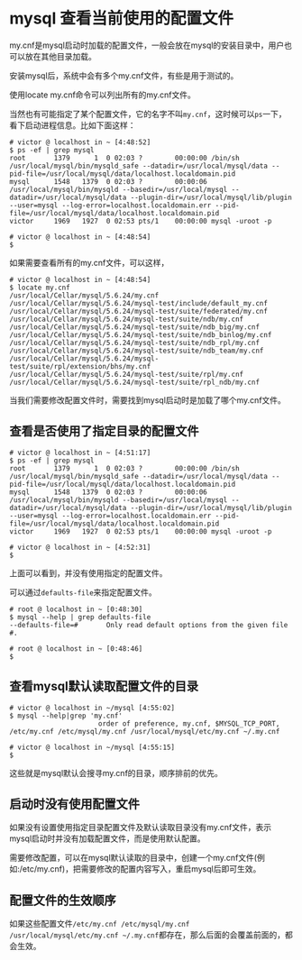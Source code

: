 # mysql 查看当前使用的配置文件 #
my.cnf是mysql启动时加载的配置文件，一般会放在mysql的安装目录中，用户也可以放在其他目录加载。

安装mysql后，系统中会有多个my.cnf文件，有些是用于测试的。

使用locate my.cnf命令可以列出所有的my.cnf文件。

当然也有可能指定了某个配置文件，它的名字不叫`my.cnf`，这时候可以`ps`一下，看下启动进程信息。比如下面这样：

```shell
# victor @ localhost in ~ [4:48:52] 
$ ps -ef | grep mysql
root       1379      1  0 02:03 ?        00:00:00 /bin/sh /usr/local/mysql/bin/mysqld_safe --datadir=/usr/local/mysql/data --pid-file=/usr/local/mysql/data/localhost.localdomain.pid
mysql      1548   1379  0 02:03 ?        00:00:06 /usr/local/mysql/bin/mysqld --basedir=/usr/local/mysql --datadir=/usr/local/mysql/data --plugin-dir=/usr/local/mysql/lib/plugin --user=mysql --log-error=localhost.localdomain.err --pid-file=/usr/local/mysql/data/localhost.localdomain.pid
victor     1969   1927  0 02:53 pts/1    00:00:00 mysql -uroot -p

# victor @ localhost in ~ [4:48:54] 
$ 
```

如果需要查看所有的my.cnf文件，可以这样，
```shell
# victor @ localhost in ~ [4:48:54] 
$ locate my.cnf
/usr/local/Cellar/mysql/5.6.24/my.cnf
/usr/local/Cellar/mysql/5.6.24/mysql-test/include/default_my.cnf
/usr/local/Cellar/mysql/5.6.24/mysql-test/suite/federated/my.cnf
/usr/local/Cellar/mysql/5.6.24/mysql-test/suite/ndb/my.cnf
/usr/local/Cellar/mysql/5.6.24/mysql-test/suite/ndb_big/my.cnf
/usr/local/Cellar/mysql/5.6.24/mysql-test/suite/ndb_binlog/my.cnf
/usr/local/Cellar/mysql/5.6.24/mysql-test/suite/ndb_rpl/my.cnf
/usr/local/Cellar/mysql/5.6.24/mysql-test/suite/ndb_team/my.cnf
/usr/local/Cellar/mysql/5.6.24/mysql-test/suite/rpl/extension/bhs/my.cnf
/usr/local/Cellar/mysql/5.6.24/mysql-test/suite/rpl/my.cnf
/usr/local/Cellar/mysql/5.6.24/mysql-test/suite/rpl_ndb/my.cnf
```
当我们需要修改配置文件时，需要找到mysql启动时是加载了哪个my.cnf文件。

## 查看是否使用了指定目录的配置文件 ##

```shell
# victor @ localhost in ~ [4:51:17] 
$ ps -ef | grep mysql
root       1379      1  0 02:03 ?        00:00:00 /bin/sh /usr/local/mysql/bin/mysqld_safe --datadir=/usr/local/mysql/data --pid-file=/usr/local/mysql/data/localhost.localdomain.pid
mysql      1548   1379  0 02:03 ?        00:00:06 /usr/local/mysql/bin/mysqld --basedir=/usr/local/mysql --datadir=/usr/local/mysql/data --plugin-dir=/usr/local/mysql/lib/plugin --user=mysql --log-error=localhost.localdomain.err --pid-file=/usr/local/mysql/data/localhost.localdomain.pid
victor     1969   1927  0 02:53 pts/1    00:00:00 mysql -uroot -p

# victor @ localhost in ~ [4:52:31] 
$ 
```
上面可以看到，并没有使用指定的配置文件。

可以通过`defaults-file`来指定配置文件。
```shell
# root @ localhost in ~ [0:48:30] 
$ mysql --help | grep defaults-file
--defaults-file=#       Only read default options from the given file #.

# root @ localhost in ~ [0:48:46] 
$ 
```

## 查看mysql默认读取配置文件的目录 ##

```shell
# victor @ localhost in ~/mysql [4:55:02] 
$ mysql --help|grep 'my.cnf'
                      order of preference, my.cnf, $MYSQL_TCP_PORT,
/etc/my.cnf /etc/mysql/my.cnf /usr/local/mysql/etc/my.cnf ~/.my.cnf 

# victor @ localhost in ~/mysql [4:55:15] 
$ 
```


这些就是mysql默认会搜寻my.cnf的目录，顺序排前的优先。

## 启动时没有使用配置文件 ##

如果没有设置使用指定目录配置文件及默认读取目录没有my.cnf文件，表示mysql启动时并没有加载配置文件，而是使用默认配置。

需要修改配置，可以在mysql默认读取的目录中，创建一个my.cnf文件(例如:/etc/my.cnf)，把需要修改的配置内容写入，重启mysql后即可生效。

## 配置文件的生效顺序 ##

如果这些配置文件`/etc/my.cnf /etc/mysql/my.cnf /usr/local/mysql/etc/my.cnf ~/.my.cnf`都存在，那么后面的会覆盖前面的，都会生效。
